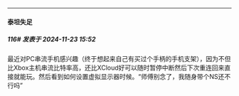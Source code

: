 ﻿
*****

####  泰坦失足  
##### 116#       发表于 2024-11-23 15:52

最近对PC串流手机感兴趣（终于想起来自己有买过个手柄的手机支架），因为不但比Xbox主机串流比特率高，还比XCloud好可以随时暂停中断然后下次重连回来直接就能玩。然后看到如何设置虚拟显示器时候。“师傅别念了，我随身带个NS还不行吗”

